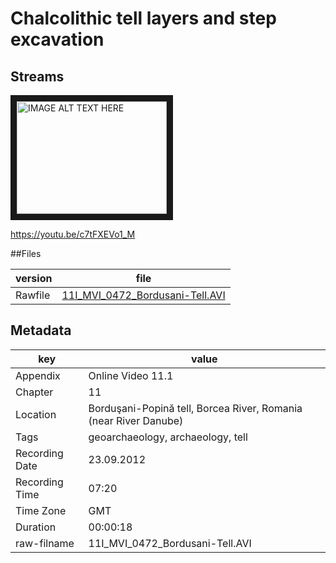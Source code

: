 # Chalcolithic tell layers and step excavation

## Streams

<a href="http://www.youtube.com/watch?feature=player_embedded&v=c7tFXEVo1_M
" target="_blank"><img src="http://img.youtube.com/vi/c7tFXEVo1_M/0.jpg" 
alt="IMAGE ALT TEXT HERE" width="240" height="180" border="10" /></a>

https://youtu.be/c7tFXEVo1_M

##Files

|version|file|
|---|---|
|Rawfile| [11I_MVI_0472_Bordusani-Tell.AVI]("11I_MVI_0472_Bordusani-Tell.AVI")|

## Metadata

|key|value|
|---|---|
|Appendix|Online Video 11.1|
|Chapter|11|
|Location|Borduşani-Popină tell, Borcea River, Romania (near River Danube)|
|Tags|geoarchaeology, archaeology, tell|
|Recording Date|23.09.2012|
|Recording Time|07:20|
|Time Zone|GMT|
|Duration|00:00:18|
|raw-filname|11I_MVI_0472_Bordusani-Tell.AVI|